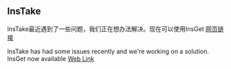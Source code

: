 ## InsTake

InsTake最近遇到了一些问题，我们正在想办法解决。现在可以使用InsGet [网页链接](https://apps.apple.com/cn/app/insget-for-instagram/id1549489853)    

InsTake has had some issues recently and we're working on a solution. InsGet now available [Web Link](https://apps.apple.com/cn/app/insget-for-instagram/id1549489853)    

